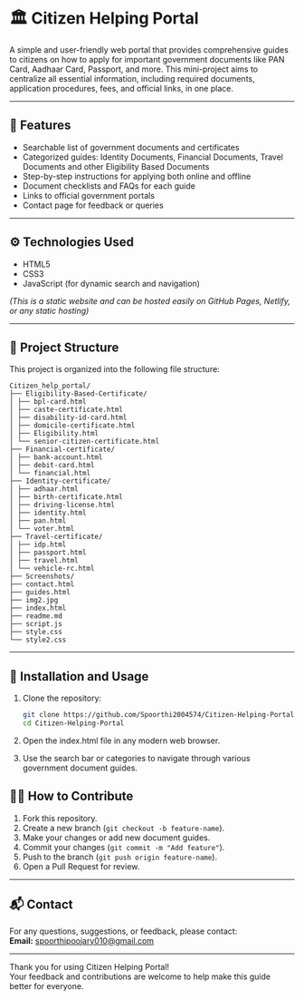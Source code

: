 # 🏛️ Citizen Helping Portal

A simple and user-friendly web portal that provides comprehensive guides to citizens on how to apply for important government documents like PAN Card, Aadhaar Card, Passport, and more. This mini-project aims to centralize all essential information, including required documents, application procedures, fees, and official links, in one place.

---

## 📌 Features

- Searchable list of government documents and certificates
- Categorized guides: Identity Documents, Financial Documents, Travel Documents and other Eligibility Based Documents
- Step-by-step instructions for applying both online and offline
- Document checklists and FAQs for each guide
- Links to official government portals
- Contact page for feedback or queries

---

## ⚙️ Technologies Used

- HTML5  
- CSS3  
- JavaScript (for dynamic search and navigation)  

*(This is a static website and can be hosted easily on GitHub Pages, Netlify, or any static hosting)*

---
## 📂 Project Structure

This project is organized into the following file structure:

```
Citizen_help_portal/
├── Eligibility-Based-Certificate/
│ ├── bpl-card.html
│ ├── caste-certificate.html
│ ├── disability-id-card.html
│ ├── domicile-certificate.html
│ ├── Eligibility.html
│ └── senior-citizen-certificate.html
├── Financial-certificate/
│ ├── bank-account.html
│ ├── debit-card.html
│ └── financial.html
├── Identity-certificate/
│ ├── adhaar.html
│ ├── birth-certificate.html
│ ├── driving-license.html
│ ├── identity.html
│ ├── pan.html
│ └── voter.html
├── Travel-certificate/
│ ├── idp.html
│ ├── passport.html
│ ├── travel.html
│ └── vehicle-rc.html
├── Screenshots/
├── contact.html
├── guides.html
├── img2.jpg
├── index.html
├── readme.md
├── script.js
├── style.css
└── style2.css
```
---

## 🚀 Installation and Usage

1. Clone the repository:

   ```bash
   git clone https://github.com/Spoorthi2004574/Citizen-Helping-Portal.git
   cd Citizen-Helping-Portal
2. Open the index.html file in any modern web browser.
3. Use the search bar or categories to navigate through various government document guides.

## 🧑‍💻 How to Contribute

1. Fork this repository.  
2. Create a new branch (`git checkout -b feature-name`).  
3. Make your changes or add new document guides.  
4. Commit your changes (`git commit -m "Add feature"`).  
5. Push to the branch (`git push origin feature-name`).  
6. Open a Pull Request for review.

---


## 📬 Contact

For any questions, suggestions, or feedback, please contact:  
**Email:** spoorthipoojary010@gmail.com

---

Thank you for using Citizen Helping Portal!  
Your feedback and contributions are welcome to help make this guide better for everyone.
